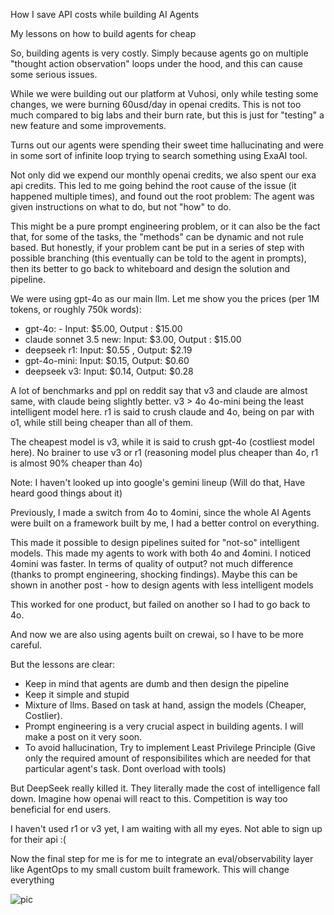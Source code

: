 How I save API costs while building AI Agents

My lessons on how to build agents for cheap

So, building agents is very costly. Simply because agents go on multiple "thought action observation" loops under the hood, and this can cause some serious issues. 

While we were building out our platform at Vuhosi, only while testing some changes, we were burning 60usd/day in openai credits. This is not too much compared to big labs and their burn rate, but this is just for "testing" a new feature and some improvements. 

Turns out our agents were spending their sweet time hallucinating and were in some sort of infinite loop trying to search something using ExaAI tool. 

Not only did we expend our monthly openai credits, we also spent our exa api credits. This led to me going behind the root cause of the issue (it happened multiple times), and found out the root problem: 
The agent was given instructions on what to do, but not "how" to do. 

This might be a pure prompt engineering problem, or it can also be the fact that, for some of the tasks, the "methods" can be dynamic and not rule based. But honestly, if your problem cant be put in a series of step with possible branching (this eventually can be told to the agent in prompts), then its better to go back to whiteboard and design the solution and pipeline.

We were using gpt-4o as our main llm. 
Let me show you the prices (per 1M tokens, or roughly 750k words):

- gpt-4o: - Input: $5.00, Output : $15.00
- claude sonnet 3.5 new: Input: $3.00, Output : $15.00
- deepseek r1: Input: $0.55 , Output: $2.19
- gpt-4o-mini: Input: $0.15, Output: $0.60
- deepseek v3: Input: $0.14,  Output: $0.28

A lot of benchmarks and ppl on reddit say that v3 and claude are almost same, with claude being slightly better. v3 > 4o
4o-mini being the least intelligent model here.
r1 is said to crush claude and 4o, being on par with o1, while still being cheaper than all of them. 

The cheapest model is v3, while it is said to crush gpt-4o (costliest model here). No brainer to use v3 or r1 (reasoning model plus cheaper than 4o, r1 is almost 90% cheaper than 4o)

Note: I haven't looked up into google's gemini lineup (Will do that, Have heard good things about it)

Previously, I made a switch from 4o to 4omini, since the whole AI Agents were built on a framework built by me, I had a better control on everything. 

This made it possible to design pipelines suited for "not-so" intelligent models. This made my agents to work with both 4o and 4omini. I noticed 4omini was faster. In terms of quality of output? not much difference (thanks to prompt engineering, shocking findings). Maybe this can be shown in another post - how to design agents with less intelligent models

This worked for one product, but failed on another so I had to go back to 4o. 

And now we are also using agents built on crewai, so I have to be more careful.

But the lessons are clear:
- Keep in mind that agents are dumb and then design the pipeline
- Keep it simple and stupid
- Mixture of llms. Based on task at hand, assign the models (Cheaper, Costlier).
- Prompt engineering is a very crucial aspect in building agents. I will make a post on it very soon.
- To avoid hallucination, Try to implement Least Privilege Principle (Give only the required amount of responsibilites which are needed for that particular agent's task. Dont overload with tools)

But DeepSeek really killed it. They literally made the cost of intelligence fall down. Imagine how openai will react to this. Competition is way too beneficial for end users.

I haven't used r1 or v3 yet, I am waiting with all my eyes. Not able to sign up for their api :(

Now the final step for me is for me to integrate an eval/observability layer like AgentOps to my small custom built framework. This will change everything

![pic](/articleimages/costs.png)